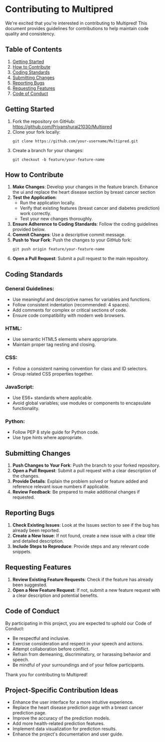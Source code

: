 # Contributing to Multipred

We're excited that you're interested in contributing to Multipred! This document provides guidelines for contributions to help maintain code quality and consistency.

## Table of Contents
1. [Getting Started](#getting-started)
2. [How to Contribute](#how-to-contribute)
3. [Coding Standards](#coding-standards)
4. [Submitting Changes](#submitting-changes)
5. [Reporting Bugs](#reporting-bugs)
6. [Requesting Features](#requesting-features)
7. [Code of Conduct](#code-of-conduct)

## Getting Started

1. Fork the repository on GitHub: https://github.com/Priyanshuraj21030/Multipred
2. Clone your fork locally:
   ```
   git clone https://github.com/your-username/Multipred.git
   ```
3. Create a branch for your changes:
   ```
   git checkout -b feature/your-feature-name
   ```

## How to Contribute

1. **Make Changes**: Develop your changes in the feature branch.
     Enhance the ui and replace the heart disease section by breast cancer section
2. **Test the Application**:
   - Run the application locally.
   - Verify that existing features (breast cancer and diabetes prediction) work correctly.
   - Test your new changes thoroughly.
3. **Ensure Adherence to Coding Standards**: Follow the coding guidelines provided below.
4. **Commit Changes**: Use a descriptive commit message.
5. **Push to Your Fork**: Push the changes to your GitHub fork:
   ```
   git push origin feature/your-feature-name
   ```
6. **Open a Pull Request**: Submit a pull request to the main repository.

## Coding Standards

### General Guidelines:
- Use meaningful and descriptive names for variables and functions.
- Follow consistent indentation (recommended: 4 spaces).
- Add comments for complex or critical sections of code.
- Ensure code compatibility with modern web browsers.

### HTML:
- Use semantic HTML5 elements where appropriate.
- Maintain proper tag nesting and closing.

### CSS:
- Follow a consistent naming convention for class and ID selectors.
- Group related CSS properties together.

### JavaScript:
- Use ES6+ standards where applicable.
- Avoid global variables; use modules or components to encapsulate functionality.

### Python:
- Follow PEP 8 style guide for Python code.
- Use type hints where appropriate.

## Submitting Changes

1. **Push Changes to Your Fork**: Push the branch to your forked repository.
2. **Open a Pull Request**: Submit a pull request with a clear description of the changes.
3. **Provide Details**: Explain the problem solved or feature added and reference relevant issue numbers if applicable.
4. **Review Feedback**: Be prepared to make additional changes if requested.

## Reporting Bugs

1. **Check Existing Issues**: Look at the Issues section to see if the bug has already been reported.
2. **Create a New Issue**: If not found, create a new issue with a clear title and detailed description.
3. **Include Steps to Reproduce**: Provide steps and any relevant code snippets.

## Requesting Features

1. **Review Existing Feature Requests**: Check if the feature has already been suggested.
2. **Open a New Feature Request**: If not, submit a new feature request with a clear description and potential benefits.

## Code of Conduct

By participating in this project, you are expected to uphold our Code of Conduct:

- Be respectful and inclusive.
- Exercise consideration and respect in your speech and actions.
- Attempt collaboration before conflict.
- Refrain from demeaning, discriminatory, or harassing behavior and speech.
- Be mindful of your surroundings and of your fellow participants.

Thank you for contributing to Multipred!

## Project-Specific Contribution Ideas

- Enhance the user interface for a more intuitive experience.
- Replace the heart disease prediction page with a breast cancer prediction page.
- Improve the accuracy of the prediction models.
- Add more health-related prediction features.
- Implement data visualization for prediction results.
- Enhance the project's documentation and user guide.

